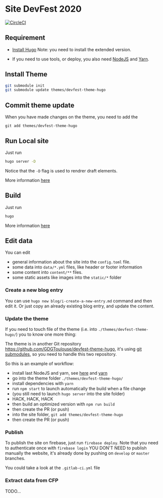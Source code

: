 # Site DevFest 2020

[![CircleCI](https://circleci.com/gh/GDG-Paris/site-devfest-2019.svg?style=svg)](https://circleci.com/gh/GDG-Paris/site-devfest-2019)

## Requirement

* [Install Hugo](https://gohugo.io/getting-started/installing/)
  Note: you need to install the extended version.

* If you need to use tools, or deploy, you also need [NodeJS](https://nodejs.org/en/) and [Yarn](https://yarnpkg.com/lang/en/docs/install).

## Install Theme

```bash
git submodule init
git submodule update themes/devfest-theme-hugo
```

## Commit theme update

When you have made changes on the theme, you need to add the

```
git add themes/devfest-theme-hugo
```

## Run Local site

Just run

```bash
hugo server -D
```

Notice that the `-D` flag is used to rendrer draft elements.

More information [here](https://gohugo.io/commands/hugo_server/)

## Build

Just run

```bash
hugo
```

More information [here](https://gohugo.io/commands/hugo/)

## Edit data

You can edit

* general information about the site into the `config.toml` file.
* some data into `data/*.yml` files, like header or footer information
* some content into `content/**` files.
* some static assets like images into the `static/*` folder

### Create a new blog entry

You can use `hugo new blog/i-create-a-new-entry.md` command and then edit it.
Or just copy an already existing blog entry, and update the content.

### Update the theme

If you need to touch file of the theme (i.e. into `./themes/devfest-theme-hugo/`) you to know one more thing:
 
The theme is in another Git repository <https://github.com/GDGToulouse/devfest-theme-hugo>,
it's using [git submodules](https://git-scm.com/book/en/v2/Git-Tools-Submodules),
so you need to handle this two repository.
 
So this is an example of workflow:
 
* install last NodeJS and yarn, see [here](https://github.com/creationix/nvm) and [yarn](https://yarnpkg.com/)
* go into the theme folder `./themes/devfest-theme-hugo/`
* install dependencies with `yarn`
* run `npm start` to launch automatically the build when a file change
* (you still need to launch `hugo server` into the site folder)
* HACK, HACK, HACK
* then build an optimized version with `npm run build`
* then create the PR (or push)
* into the site folder, `git add themes/devfest-theme-hugo`
* then create the PR (or push) 

### Publish

To publish the site on firebase, just run `firebase deploy`.
Note that you need to authenticate once with `firebase login`
YOU DON'T NEED to publish manually the website, it's already done by pushing on `develop` or `master` branches.
 
You could take a look at the `.gitlab-ci.yml` file


### Extract data from CFP

TODO...
